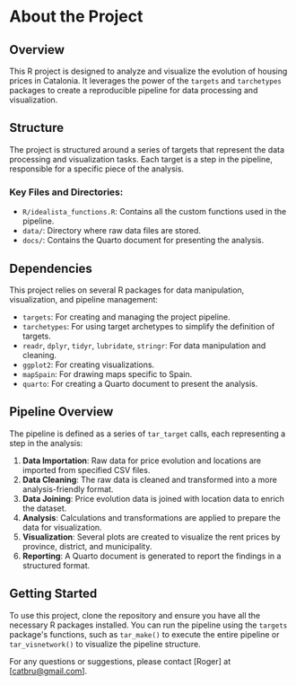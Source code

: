# About the Project

## Overview
This R project is designed to analyze and visualize the evolution of housing prices in Catalonia. It leverages the power of the `targets` and `tarchetypes` packages to create a reproducible pipeline for data processing and visualization.

## Structure
The project is structured around a series of targets that represent the data processing and visualization tasks. Each target is a step in the pipeline, responsible for a specific piece of the analysis.

### Key Files and Directories:
- `R/idealista_functions.R`: Contains all the custom functions used in the pipeline.
- `data/`: Directory where raw data files are stored.
- `docs/`: Contains the Quarto document for presenting the analysis.

## Dependencies
This project relies on several R packages for data manipulation, visualization, and pipeline management:

- `targets`: For creating and managing the project pipeline.
- `tarchetypes`: For using target archetypes to simplify the definition of targets.
- `readr`, `dplyr`, `tidyr`, `lubridate`, `stringr`: For data manipulation and cleaning.
- `ggplot2`: For creating visualizations.
- `mapSpain`: For drawing maps specific to Spain.
- `quarto`: For creating a Quarto document to present the analysis.

## Pipeline Overview
The pipeline is defined as a series of `tar_target` calls, each representing a step in the analysis:

1. **Data Importation**: Raw data for price evolution and locations are imported from specified CSV files.
2. **Data Cleaning**: The raw data is cleaned and transformed into a more analysis-friendly format.
3. **Data Joining**: Price evolution data is joined with location data to enrich the dataset.
4. **Analysis**: Calculations and transformations are applied to prepare the data for visualization.
5. **Visualization**: Several plots are created to visualize the rent prices by province, district, and municipality.
6. **Reporting**: A Quarto document is generated to report the findings in a structured format.

## Getting Started
To use this project, clone the repository and ensure you have all the necessary R packages installed. You can run the pipeline using the `targets` package's functions, such as `tar_make()` to execute the entire pipeline or `tar_visnetwork()` to visualize the pipeline structure.

For any questions or suggestions, please contact [Roger] at [catbru@gmail.com].
